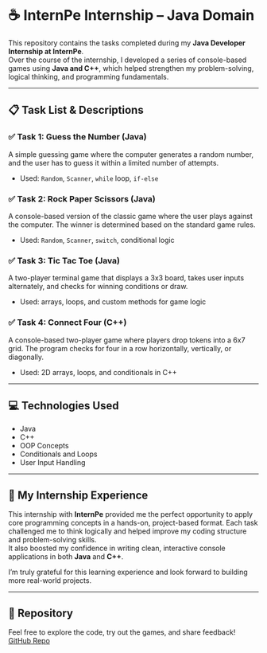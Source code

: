 # ☕ InternPe Internship – Java Domain

This repository contains the tasks completed during my **Java Developer Internship at InternPe**.  
Over the course of the internship, I developed a series of console-based games using **Java and C++**, which helped strengthen my problem-solving, logical thinking, and programming fundamentals.

---

## 📋 Task List & Descriptions

### ✅ Task 1: Guess the Number (Java)
A simple guessing game where the computer generates a random number, and the user has to guess it within a limited number of attempts.  
- Used: `Random`, `Scanner`, `while` loop, `if-else`

### ✅ Task 2: Rock Paper Scissors (Java)
A console-based version of the classic game where the user plays against the computer. The winner is determined based on the standard game rules.  
- Used: `Random`, `Scanner`, `switch`, conditional logic

### ✅ Task 3: Tic Tac Toe (Java)
A two-player terminal game that displays a 3x3 board, takes user inputs alternately, and checks for winning conditions or draw.  
- Used: arrays, loops, and custom methods for game logic

### ✅ Task 4: Connect Four (C++)
A console-based two-player game where players drop tokens into a 6x7 grid. The program checks for four in a row horizontally, vertically, or diagonally.  
- Used: 2D arrays, loops, and conditionals in C++

---

## 💻 Technologies Used
- Java  
- C++  
- OOP Concepts  
- Conditionals and Loops  
- User Input Handling  

---

## 🌟 My Internship Experience

This internship with **InternPe** provided me the perfect opportunity to apply core programming concepts in a hands-on, project-based format. Each task challenged me to think logically and helped improve my coding structure and problem-solving skills.  
It also boosted my confidence in writing clean, interactive console applications in both **Java** and **C++**.

I’m truly grateful for this learning experience and look forward to building more real-world projects.

---

## 🔗 Repository

Feel free to explore the code, try out the games, and share feedback!  
[GitHub Repo](https://github.com/nisha-venkatesan/Internpe-Java_Internship.git)
